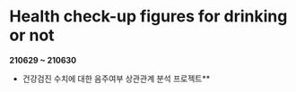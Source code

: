# Health check-up figures for drinking or not







**210629 ~ 210630**



- 건강검진 수치에 대한 음주여부 상관관계 분석 프로젝트**











